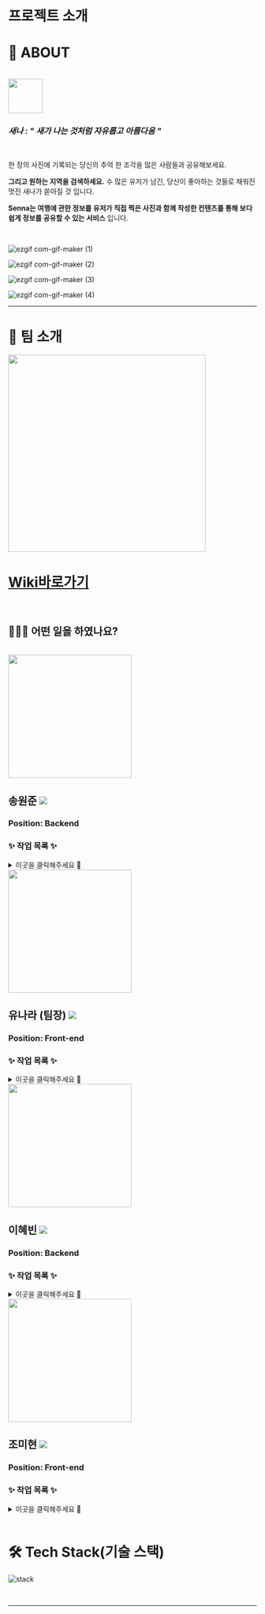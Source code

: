 # 프로젝트 소개

# 💙 ABOUT 

<br>

<img src=https://user-images.githubusercontent.com/60214107/123025723-00a34080-d416-11eb-97b3-89a10ffc4618.png width="70px">  

### _새나 : " 새가 나는 것처럼 자유롭고 아름다움 "_ 

<br>

한 장의 사진에 기록되는 당신의 추억 한 조각을 많은 사람들과 공유해보세요.
 
**그리고 원하는 지역을 검색하세요.** 수 많은 유저가 남긴, 당신이 좋아하는 것들로 채워진 멋진 새나가 쏟아질 것 입니다. 
 
**Senna는 여행에 관한 정보를 유저가 직접 찍은 사진과 함께 작성한 컨텐츠를 통해 보다 쉽게 정보를 공유할 수 있는 서비스** 입니다.



<br>


![ezgif com-gif-maker (1)](https://user-images.githubusercontent.com/78632904/125732502-f80b61b5-ab71-4bd0-bdd7-968ae82ac575.gif)


![ezgif com-gif-maker (2)](https://user-images.githubusercontent.com/78632904/125733249-e752ddb9-4e74-4fae-91cf-537b4244e98f.gif)


![ezgif com-gif-maker (3)](https://user-images.githubusercontent.com/78632904/125733322-a0b0d339-d389-48f2-aff3-5b82e2ddb907.gif)


![ezgif com-gif-maker (4)](https://user-images.githubusercontent.com/78632904/125733380-df9b8599-6d1f-4b4c-bab7-d8569f29e598.gif)






<hr>


# 🦋 팀 소개 


<img src="https://user-images.githubusercontent.com/78632904/125730713-c7f3b198-3fe2-46f3-9482-e64c3f7ade7c.png" width="400px">

<br>

# [Wiki바로가기](https://github.com/codestates/Senna-client/wiki)

<br>

## 💁🏻‍♀️ 어떤 일을 하였나요?



<br>

<img src = https://user-images.githubusercontent.com/78632904/122373637-9bc29300-cf9c-11eb-94a9-d2866cd28757.jpg width="250px" >

## 송원준 <a href="https://github.com/zdtfcx/" target="_blank"><img src="https://img.shields.io/badge/Github-181717?style=flat-square&logo=Github&logoColor=white"/></a>
  
### Position: Backend

 ### ✨ 작업 목록 ✨


<details>
<summary>이곳을 클릭해주세요 🍉</summary>
<div markdown="1">       

MongoDB 구축

API작성(개별): /login, /logout, /signup, /info, /withdrawal, /refreshtokenrequest

API작성(공통): /delete, 소셜 /login

AWS 배포(공통) (EC2, S3, RDS, Route53)

</div>
</details>



<img src = https://user-images.githubusercontent.com/78632904/122373465-7897e380-cf9c-11eb-8e0b-12e21a5253a4.jpg width="250px">

## 유나라 (팀장) <a href="https://github.com/narayoo" target="_blank"><img src="https://img.shields.io/badge/Github-181717?style=flat-square&logo=Github&logoColor=white"/></a>

### Position: Front-end    

 ### ✨ 작업 목록 ✨

  
<details>
<summary>이곳을 클릭해주세요 🍉</summary>
<div markdown="1">       

💄 MarkUp : ( mainSlider, searchPage, MyPage ).  
💖 기능 구현 :    
 - (공통)User likeButton.    
 - (공통)Search.  
 - (공통) User UpdateProfile. 
 - User refreshToken request.  
 - User withdrawal.  
 - Mypage Logout.  
 - Kakao Social User Features (login(공통), logout(공통), withdrawal, favorite, addContents, ProfileUpdate , DeleteContents & Favorite, UpdateFavorite & contents ).   
 - All user Kakao Share (API). 
 - Add Google Map Place  (API).    
 - Created Responsive Web (main Slider) and  Main design

</div>
</details>



<img src = https://user-images.githubusercontent.com/78632904/122377998-894a5880-cfa0-11eb-9862-8c4ad85a62fc.jpg width="250px">

## 이혜빈 <a href="https://github.com/bining93" target="_blank"><img src="https://img.shields.io/badge/Github-181717?style=flat-square&logo=Github&logoColor=white"/></a>

### Position: Backend

 ### ✨ 작업 목록 ✨


<details>
<summary>이곳을 클릭해주세요 🍉</summary>
<div markdown="1">       

MongoDB 구축

API작성(개별): /login, /logout, /signup, /info, /withdrawal, /refreshtokenrequest

API작성(공통): /delete, 소셜 /login

AWS 배포(공통) (EC2, S3, RDS, Route53)

</div>
</details>


<img src =https://user-images.githubusercontent.com/78632904/122380899-4e95ef80-cfa3-11eb-8a0b-fa73493c4a3a.jpg width="250px">

## 조미현 <a href="https://github.com/hold1593" target="_blank"><img src="https://img.shields.io/badge/Github-181717?style=flat-square&logo=Github&logoColor=white"/></a>

      
### Position: Front-end 

 ### ✨ 작업 목록 ✨


<details>
<summary>이곳을 클릭해주세요 🍉</summary>
<div markdown="1">       

MarkUp : 전반 Design & Markup[ Main & Album_Grid, Nav & SearchBar, Mypage, updateMycontent, SignUp, Modal, AddContents, Login ] 


기능 구현 :   

[공통] 
 - User likeButton.    
 - Search.  
 - User UpdateProfile. 
 - Kakao Social User Features


[개별]
 - 일반 Login and Logout
 - AddContent
 - Update Mycontent
 - Delete Mycontent
 - SearchBar material_ui CountrySelect_library 적용
 - HotKeyword & UserSuggestKeyword
 - InfiniteScroll
 - 모든페이지 반응형 웹 작업


</div>
</details>



<br>



# 🛠 Tech Stack(기술 스택)

![stack](https://user-images.githubusercontent.com/78632904/125749306-ef24bf10-45cf-4cd7-9f99-620e49ed2adb.png)



<br>

<hr>

